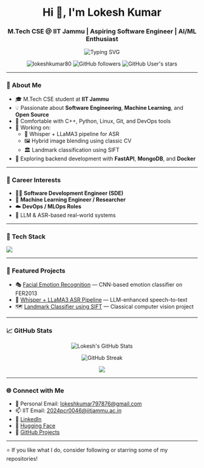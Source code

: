 

<!--
**lokeshkumar80/lokeshkumar80** is a ✨ _special_ ✨ repository because its `README.md` (this file) appears on your GitHub profile.

Here are some ideas to get you started:

- 🔭 I’m currently working on ...
- 🌱 I’m currently learning ...
- 👯 I’m looking to collaborate on ...
- 🤔 I’m looking for help with ...
- 💬 Ask me about ...
- 📫 How to reach me: ...
- 😄 Pronouns: ...
- ⚡ Fun fact: ...
-->
<h1 align="center">Hi 👋, I'm Lokesh Kumar</h1>
<h3 align="center">M.Tech CSE @ IIT Jammu | Aspiring Software Engineer | AI/ML Enthusiast</h3>

<p align="center">
  <img src="https://readme-typing-svg.demolab.com?font=Fira+Code&pause=1000&center=true&vCenter=true&width=435&lines=Software+Engineer+in+making...;ML+Engineer;Open+Source+%7C+AI+Research" alt="Typing SVG" />
</p>

<p align="center">
  <img src="https://komarev.com/ghpvc/?username=lokeshkumar80&label=Profile%20views&color=0e75b6&style=flat" alt="lokeshkumar80" />
  <img alt="GitHub followers" src="https://img.shields.io/github/followers/lokeshkumar80?label=Followers&style=social" />
  <img alt="GitHub User's stars" src="https://img.shields.io/github/stars/lokeshkumar80?style=social" />
</p>

---

### 🧠 About Me

- 🎓 M.Tech CSE student at **IIT Jammu**
- 💡 Passionate about **Software Engineering**, **Machine Learning**, and **Open Source**
- 💬 Comfortable with C++, Python, Linux, Git, and DevOps tools
- 🧠 Working on:
  - 🤖 Whisper + LLaMA3 pipeline for ASR
  - 🖼️ Hybrid image blending using classic CV
  - 🏛️ Landmark classification using SIFT
- 📌 Exploring backend development with **FastAPI**, **MongoDB**, and **Docker**

---

### 💼 Career Interests

- 👨‍💻 **Software Development Engineer (SDE)**
- 🤖 **Machine Learning Engineer / Researcher**
- ☁️ **DevOps / MLOps Roles**
- 🧠 LLM & ASR-based real-world systems

---

### 🔧 Tech Stack

<p align="left">
  <img src="https://skillicons.dev/icons?i=python,cpp,linux,git,github,docker,fastapi,mongodb,vscode,pytorch,tensorflow,opencv" />
</p>

---

### 📌 Featured Projects

- 🎭 [Facial Emotion Recognition](https://github.com/lokeshkumar80/Facial_Emotion_Recognition) — CNN-based emotion classifier on FER2013
- 🧠 [Whisper + LLaMA3 ASR Pipeline](https://huggingface.co/lokeshkumar79) — LLM-enhanced speech-to-text
- 🗺️ [Landmark Classifier using SIFT](https://github.com/lokeshkumar80/Landmark-Classifier) — Classical computer vision project

---

### 📈 GitHub Stats

<p align="center">
  <img src="https://github-readme-stats.vercel.app/api?username=lokeshkumar80&show_icons=true&theme=tokyonight" alt="Lokesh's GitHub Stats" />
</p>

<p align="center">
  <img src="https://github-readme-streak-stats.herokuapp.com?user=lokeshkumar80&theme=tokyonight" alt="GitHub Streak" />
</p>

<p align="center">
  <img src="https://github-readme-stats.vercel.app/api/top-langs/?username=lokeshkumar80&layout=compact&theme=tokyonight&langs_count=10" />
</p>

---

### 🌐 Connect with Me

- 📧 Personal Email: [lokeshkumar797876@gmail.com](mailto:lokeshkumar797876@gmail.com)
- 📫 IIT Email: [2024pcr0046@iitjammu.ac.in](mailto:2024pcr0046@iitjammu.ac.in)
- 🔗 [LinkedIn](https://www.linkedin.com/in/lokesh-kumar-b960a81a3/)
- 🤗 [Hugging Face](https://huggingface.co/lokeshkumar79)
- 🧠 [GitHub Projects](https://github.com/lokeshkumar80)

---

⭐️ If you like what I do, consider following or starring some of my repositories!

